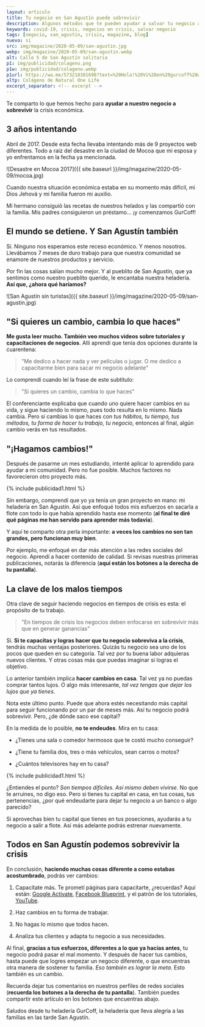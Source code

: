 ```yaml
---
layout: articulo
title: Tu negocio en San Agustín puede sobrevivir
description: Algunos métodos que te pueden ayudar a salvar tu negocio ante la crisis económica.
keywords: covid-19, crisis, negocios en crisis, salvar negocio
tags: [negocio, san_agustin, crisis, magazine, blog]
nuevo: si
src: img/magazine/2020-05-09/san-agustin.jpg
webp: img/magazine/2020-05-09/san-agustin.webp
alt: Calle 5 de San Agustín solitaria
p1: img/publicidad/colageno.png
p1w: img/publicidad/colageno.webp
p1url: https://wa.me/573218301698?text=%20Hola!%20Vi%20en%20gurcoff%20web%20este%20producto:%20Colageno.%20Quiero%20pedirlo%20
altp: Colágeno de Natural One Life
excerpt_separator: <!-- excerpt -->
---
```

Te comparto lo que hemos hecho para **ayudar a nuestro negocio a sobrevivir** la crisis económica.

<!-- excerpt -->

## 3 años intentando

Abril de 2017. Desde esta fecha llevaba intentando más de 9 proyectos web diferentes. Todo a raíz del desastre en la ciudad de Mocoa que mi esposa y yo enfrentamos en la fecha ya mencionada.

![Desastre en Mocoa 2017]({{ site.baseurl }}/img/magazine/2020-05-09/mocoa.jpg)

Cuando nuestra situación económica estaba en su momento más difícil, mi Dios Jehová y mi familia fueron mi auxilio.

Mi hermano consiguió las recetas de nuestros helados y las compartió con la familia. Mis padres consiguieron un préstamo... ¡y comenzamos GurCoff!

## El mundo se detiene. Y San Agustín también

Sí. Ninguno nos esperamos este receso económico. Y menos nosotros. Llevábamos 7 meses de duro trabajo para que nuestra comunidad se enamore de nuestros productos y servicio.

Por fin las cosas salían mucho mejor. Y al pueblito de San Agustín, que ya sentimos como nuestro pueblito querido, le encantaba nuestra heladería. **Así que, ¿ahora qué haríamos?**

![San Agustín sin turistas]({{ site.baseurl }}/img/magazine/2020-05-09/san-agustin.jpg)

## "Si quieres un cambio, cambia lo que haces"

**Me gusta leer mucho. También veo muchos videos sobre tutoriales y capacitaciones de negocios**. Allí aprendí que tenía dos opciones durante la cuarentena:

> "Me dedico a hacer nada y ver películas o jugar. O me dedico a capacitarme bien para sacar mi negocio adelante"

Lo comprendí cuando leí la frase de este subtítulo:

> "Si quieres un cambio, cambia lo que haces"

El conferenciante explicaba que cuando uno quiere hacer cambios en su vida, y sigue haciendo lo mismo, pues todo resulta en lo mismo. Nada cambia. Pero si cambias lo que haces con *tus hábitos, tu tiempo, tus métodos, tu forma de hacer tu trabajo, tu negocio,* entonces al final, algún cambio verás en tus resultados.

## "¡Hagamos cambios!"

Después de pasarme un mes estudiando, intenté aplicar lo aprendido para ayudar a mi comunidad. Pero no fue posible. Muchos factores no favorecieron otro proyecto más.

{% include publicidad1.html %}

Sin embargo, comprendí que yo ya tenía un gran proyecto en mano: mi heladería en San Agustín. Así que enfoqué todos mis esfuerzos en sacarla a flote con todo lo que había aprendido hasta ese momento (**al final te diré qué páginas me han servido para aprender más todavía**).

Y aquí te comparto otra perla importante: **a veces los cambios no son tan grandes, pero funcionan muy bien**.

Por ejemplo, me enfoqué en dar más atención a las redes sociales del negocio. Aprendí a hacer contenido de calidad. Si revisas nuestras primeras publicaciones, notarás la diferencia (**aquí están los botones a la derecha de tu pantalla**).

## La clave de los malos tiempos

Otra clave de seguir haciendo negocios en tiempos de crisis es esta: el propósito de tu trabajo.

> "En tiempos de crisis los negocios deben enfocarse en sobrevivir más que en generar ganancias"

Sí. **Si te capacitas y logras hacer que tu negocio sobreviva a la crisis**, tendrás muchas ventajas posteriores. Quizás tu negocio sea uno de los pocos que queden en su categoría. Tal vez por tu buena labor adquieras nuevos clientes. Y otras cosas más que puedas imaginar si logras el objetivo.

Lo anterior también implica **hacer cambios en casa**. Tal vez ya no puedas comprar tantos lujos. O algo más interesante, *tal vez tengas que dejar los lujos que ya tienes*.

Nota este último punto. Puede que ahora estés necesitando más capital para seguir funcionando por un par de meses más. Así tu negocio podrá sobrevivir. Pero, ¿de dónde saco ese capital?

En la medida de lo posible, **no te endeudes**. Mira en tu casa:

- ¿Tienes una sala o comedor hermosos que te costó mucho conseguir?
  
- ¿Tiene tu familia dos, tres o más vehículos, sean carros o motos?

- ¿Cuántos televisores hay en tu casa?

{% include publicidad1.html %}

¿Entiendes el punto? *Son tiempos difíciles. Así mismo deben vivirse.* No que te arruines, no digo eso. Pero si tienes tu capital en casa, en tus cosas, tus pertenencias, ¿por qué endeudarte para dejar tu negocio a un banco o algo parecido?

Si aprovechas bien tu capital que tienes en tus poseciones, ayudarás a tu negocio a salir a flote. Así más adelante podrás estrenar nuevamente.

## Todos en San Agustín podemos sobrevivir la crisis

En conclusión, **haciendo muchas cosas diferente a como estabas acostumbrado**, podrás ver cambios:

  1. Capacítate más. Te prometí páginas para capacitarte, ¿recuerdas? Aquí están: [Google Activate](https://learndigital.withgoogle.com/activate), [Facebook Blueprint](https://www.facebook.com/business/learn), y el patrón de los tutoriales, [YouTube](https://www.youtube.com/results?search_query=tutoriales+de+marketing+digital).

  2. Haz cambios en tu forma de trabajar.

  3. No hagas lo mismo que todos hacen.

  4. Analiza tus clientes y adapta tu negocio a sus necesidades.

Al final, **gracias a tus esfuerzos, diferentes a lo que ya hacías antes**, tu negocio podrá pasar el mal momento. Y después de hacer tus cambios, hasta puede que logres empezar un negocio diferente, o que encuentras otra manera de sostener tu familia. *Eso también es lograr la meta*. Esto también es un cambio.

Recuerda dejar tus comentarios en nuestros perfiles de redes sociales (**recuerda los botones a la derecha de tu pantalla**). También puedes compartir este artículo en los botones que encuentras abajo.

Saludos desde tu heladería GurCoff, la heladería que lleva alegría a las familias en las tarde San Agustín.
